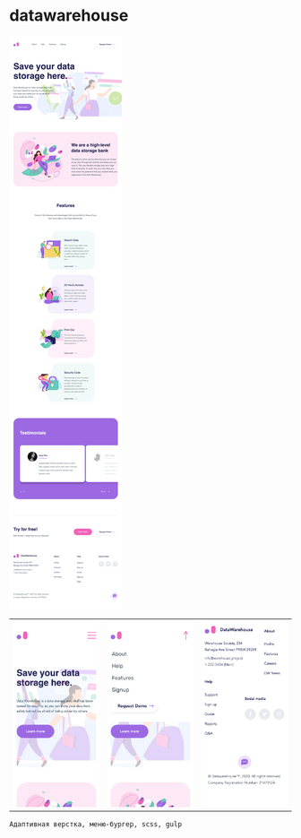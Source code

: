 # datawarehouse

![preview](/screenshots/fullpage.png)

<div align="center">
    <table>
    <tr>
        <td><img width="200" src="/screenshots/mobile1.png"/></td>
        <td><img width="200" src="/screenshots/mobile2.png"/></td>
        <td><img width="200" src="/screenshots/mobile3.png"/></td>
    </tr>
    </table>
</div>

    Адаптивная верстка, меню-бургер, scss, gulp
